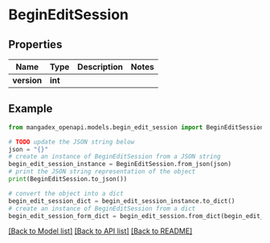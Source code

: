 # BeginEditSession


## Properties

Name | Type | Description | Notes
------------ | ------------- | ------------- | -------------
**version** | **int** |  | 

## Example

```python
from mangadex_openapi.models.begin_edit_session import BeginEditSession

# TODO update the JSON string below
json = "{}"
# create an instance of BeginEditSession from a JSON string
begin_edit_session_instance = BeginEditSession.from_json(json)
# print the JSON string representation of the object
print(BeginEditSession.to_json())

# convert the object into a dict
begin_edit_session_dict = begin_edit_session_instance.to_dict()
# create an instance of BeginEditSession from a dict
begin_edit_session_form_dict = begin_edit_session.from_dict(begin_edit_session_dict)
```
[[Back to Model list]](../README.md#documentation-for-models) [[Back to API list]](../README.md#documentation-for-api-endpoints) [[Back to README]](../README.md)


